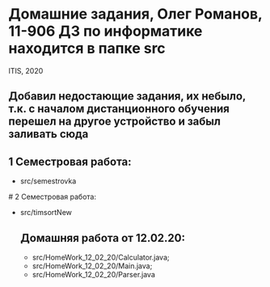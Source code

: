 # Домашние задания, Олег Романов, 11-906 ДЗ по информатике находится в папке src
ITIS, 2020
## Добавил недостающие задания, их небыло, т.к. с началом дистанционного обучения перешел на другое устройство и забыл заливать сюда
## 1  Семестровая работа:
 <ul>
  <li>src/semestrovka</li>
 </ul>
# 2  Семестровая работа: 
 <ul>
  <li>src/timsortNew</li>
 </li> 
 
## Домашняя работа от 12.02.20:
<ul>
  <li> src/HomeWork_12_02_20/Calculator.java; </li>
  <li> src/HomeWork_12_02_20/Main.java;  </li>
  <li> src/HomeWork_12_02_20/Parser.java  </li>
</ul>
